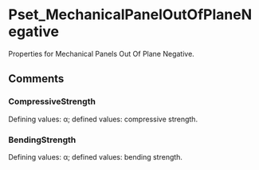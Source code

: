 # Pset_MechanicalPanelOutOfPlaneNegative

Properties for Mechanical Panels Out Of Plane Negative.
<!-- end of short definition -->

## Comments

### CompressiveStrength

Defining values: α; defined values: compressive strength.

### BendingStrength

Defining values: α; defined values: bending strength.

